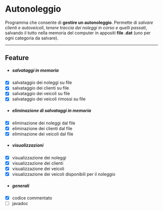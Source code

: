 # Autonoleggio
Programma che consente di **gestire un autonoleggio**. Permette di *salvare clienti e autoveicoli*, *tenere traccia dei noleggi in corso e quelli passati*, salvando il tutto nella memoria del computer in appositi **file .dat** (uno per ogni categoria da salvare).
*****
## Feature
- ##### salvataggi in memoria
- [x] salvataggio dei noleggi su file <br>
- [x] salvataggio dei clienti su file
- [x] salvataggio dei veicoli su file
- [x] salvataggio dei veicoli rimossi su file
- ##### eliminazione di salvataggi in memoria
- [x] eliminazione dei noleggi dal file
- [x] eliminazione dei clienti dal file
- [x] eliminazione dei veicoli dal file
- ##### visualizzazioni
- [x] visualizzazione dei noleggi
- [x] visualizzazione dei clienti
- [x] visualizzazione dei veicoli
- [x] visualizzazione dei veicoli disponibili per il noleggio
- ##### generali
- [x] codice commentato
- [ ] javadoc
